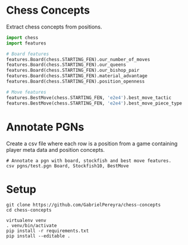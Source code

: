# Chess Concepts

Extract chess concepts from positions.

```python
import chess
import features

# Board features
features.Board(chess.STARTING_FEN).our_number_of_moves
features.Board(chess.STARTING_FEN).our_queens
features.Board(chess.STARTING_FEN).our_bishop_pair
features.Board(chess.STARTING_FEN).material_advantage
features.Board(chess.STARTING_FEN).position_openness

# Move features
features.BestMove(chess.STARTING_FEN, 'e2e4').best_move_tactic
features.BestMove(chess.STARTING_FEN, 'e2e4').best_move_piece_type
```

# Annotate PGNs

Create a csv file where each row is a position from a game containing player meta data and position concepts.

```
# Annotate a pgn with board, stockfish and best move features.
csv pgns/test.pgn Board, Stockfish10, BestMove
```

# Setup

```
git clone https://github.com/GabrielPereyra/chess-concepts
cd chess-concepts

virtualenv venv
. venv/bin/activate
pip install -r requirements.txt
pip install --editable .
```
